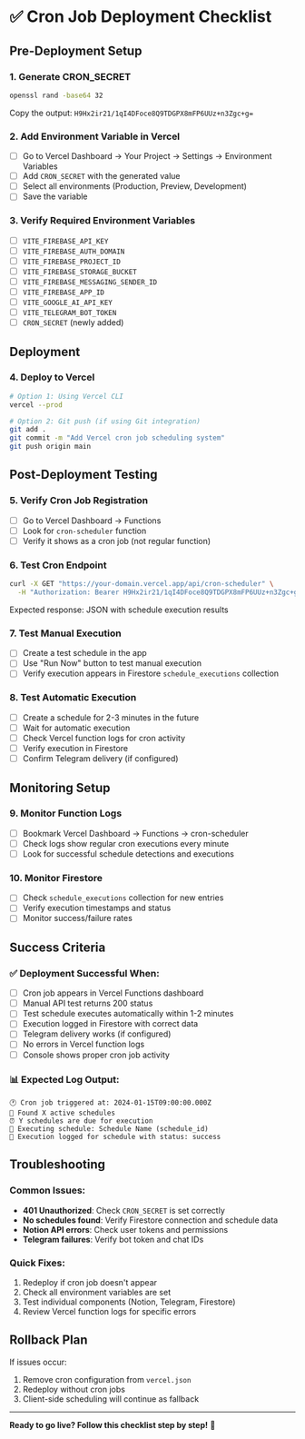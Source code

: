 # ✅ Cron Job Deployment Checklist

## Pre-Deployment Setup

### 1. Generate CRON_SECRET
```bash
openssl rand -base64 32
```
Copy the output: `H9Hx2ir21/1qI4DFoce8Q9TDGPX8mFP6UUz+n3Zgc+g=`

### 2. Add Environment Variable in Vercel
- [ ] Go to Vercel Dashboard → Your Project → Settings → Environment Variables
- [ ] Add `CRON_SECRET` with the generated value
- [ ] Select all environments (Production, Preview, Development)
- [ ] Save the variable

### 3. Verify Required Environment Variables
- [ ] `VITE_FIREBASE_API_KEY`
- [ ] `VITE_FIREBASE_AUTH_DOMAIN`
- [ ] `VITE_FIREBASE_PROJECT_ID`
- [ ] `VITE_FIREBASE_STORAGE_BUCKET`
- [ ] `VITE_FIREBASE_MESSAGING_SENDER_ID`
- [ ] `VITE_FIREBASE_APP_ID`
- [ ] `VITE_GOOGLE_AI_API_KEY`
- [ ] `VITE_TELEGRAM_BOT_TOKEN`
- [ ] `CRON_SECRET` (newly added)

## Deployment

### 4. Deploy to Vercel
```bash
# Option 1: Using Vercel CLI
vercel --prod

# Option 2: Git push (if using Git integration)
git add .
git commit -m "Add Vercel cron job scheduling system"
git push origin main
```

## Post-Deployment Testing

### 5. Verify Cron Job Registration
- [ ] Go to Vercel Dashboard → Functions
- [ ] Look for `cron-scheduler` function
- [ ] Verify it shows as a cron job (not regular function)

### 6. Test Cron Endpoint
```bash
curl -X GET "https://your-domain.vercel.app/api/cron-scheduler" \
  -H "Authorization: Bearer H9Hx2ir21/1qI4DFoce8Q9TDGPX8mFP6UUz+n3Zgc+g="
```
Expected response: JSON with schedule execution results

### 7. Test Manual Execution
- [ ] Create a test schedule in the app
- [ ] Use "Run Now" button to test manual execution
- [ ] Verify execution appears in Firestore `schedule_executions` collection

### 8. Test Automatic Execution
- [ ] Create a schedule for 2-3 minutes in the future
- [ ] Wait for automatic execution
- [ ] Check Vercel function logs for cron activity
- [ ] Verify execution in Firestore
- [ ] Confirm Telegram delivery (if configured)

## Monitoring Setup

### 9. Monitor Function Logs
- [ ] Bookmark Vercel Dashboard → Functions → cron-scheduler
- [ ] Check logs show regular cron executions every minute
- [ ] Look for successful schedule detections and executions

### 10. Monitor Firestore
- [ ] Check `schedule_executions` collection for new entries
- [ ] Verify execution timestamps and status
- [ ] Monitor success/failure rates

## Success Criteria

### ✅ Deployment Successful When:
- [ ] Cron job appears in Vercel Functions dashboard
- [ ] Manual API test returns 200 status
- [ ] Test schedule executes automatically within 1-2 minutes
- [ ] Execution logged in Firestore with correct data
- [ ] Telegram delivery works (if configured)
- [ ] No errors in Vercel function logs
- [ ] Console shows proper cron job activity

### 📊 Expected Log Output:
```
🕐 Cron job triggered at: 2024-01-15T09:00:00.000Z
📅 Found X active schedules
⏰ Y schedules are due for execution
🚀 Executing schedule: Schedule Name (schedule_id)
📝 Execution logged for schedule with status: success
```

## Troubleshooting

### Common Issues:
- **401 Unauthorized**: Check `CRON_SECRET` is set correctly
- **No schedules found**: Verify Firestore connection and schedule data
- **Notion API errors**: Check user tokens and permissions
- **Telegram failures**: Verify bot token and chat IDs

### Quick Fixes:
1. Redeploy if cron job doesn't appear
2. Check all environment variables are set
3. Test individual components (Notion, Telegram, Firestore)
4. Review Vercel function logs for specific errors

## Rollback Plan

If issues occur:
1. Remove cron configuration from `vercel.json`
2. Redeploy without cron jobs
3. Client-side scheduling will continue as fallback

---

**Ready to go live? Follow this checklist step by step!** 🚀